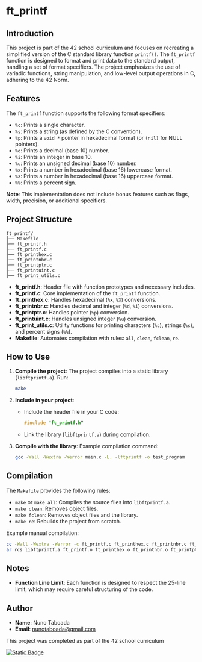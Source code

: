 # ft_printf

## Introduction
This project is part of the 42 school curriculum and focuses on recreating a simplified version of the C standard library function `printf()`. The `ft_printf` function is designed to format and print data to the standard output, handling a set of format specifiers. The project emphasizes the use of variadic functions, string manipulation, and low-level output operations in C, adhering to the 42 Norm.

## Features
The `ft_printf` function supports the following format specifiers:
- `%c`: Prints a single character.
- `%s`: Prints a string (as defined by the C convention).
- `%p`: Prints a `void *` pointer in hexadecimal format (or `(nil)` for NULL pointers).
- `%d`: Prints a decimal (base 10) number.
- `%i`: Prints an integer in base 10.
- `%u`: Prints an unsigned decimal (base 10) number.
- `%x`: Prints a number in hexadecimal (base 16) lowercase format.
- `%X`: Prints a number in hexadecimal (base 16) uppercase format.
- `%%`: Prints a percent sign.

**Note**: This implementation does not include bonus features such as flags, width, precision, or additional specifiers.

## Project Structure
```
ft_printf/
├── Makefile
├── ft_printf.h
├── ft_printf.c
├── ft_printhex.c
├── ft_printnbr.c
├── ft_printptr.c
├── ft_printuint.c
├── ft_print_utils.c
```

- **ft_printf.h**: Header file with function prototypes and necessary includes.
- **ft_printf.c**: Core implementation of the `ft_printf` function.
- **ft_printhex.c**: Handles hexadecimal (`%x`, `%X`) conversions.
- **ft_printnbr.c**: Handles decimal and integer (`%d`, `%i`) conversions.
- **ft_printptr.c**: Handles pointer (`%p`) conversion.
- **ft_printuint.c**: Handles unsigned integer (`%u`) conversion.
- **ft_print_utils.c**: Utility functions for printing characters (`%c`), strings (`%s`), and percent signs (`%%`).
- **Makefile**: Automates compilation with rules: `all`, `clean`, `fclean`, `re`.

## How to Use

1. **Compile the project**:
   The project compiles into a static library (`libftprintf.a`). Run:
   ```bash
   make
   ```

2. **Include in your project**:
   - Include the header file in your C code:
     ```c
     #include "ft_printf.h"
     ```
   - Link the library (`libftprintf.a`) during compilation.
   

3. **Compile with the library**:
   Example compilation command:
   ```bash
   gcc -Wall -Wextra -Werror main.c -L. -lftprintf -o test_program
   ```


## Compilation
The `Makefile` provides the following rules:
- `make` or `make all`: Compiles the source files into `libftprintf.a`.
- `make clean`: Removes object files.
- `make fclean`: Removes object files and the library.
- `make re`: Rebuilds the project from scratch.

Example manual compilation:
```bash
cc -Wall -Wextra -Werror -c ft_printf.c ft_printhex.c ft_printnbr.c ft_printptr.c ft_printuint.c ft_print_utils.c
ar rcs libftprintf.a ft_printf.o ft_printhex.o ft_printnbr.o ft_printptr.o ft_printuint.o ft_print_utils.o
```
## Notes
- **Function Line Limit**: Each function is designed to respect the 25-line limit, which may require careful structuring of the code.


## Author
- **Name**: Nuno Taboada
- **Email**: nunotaboada@gmail.com

This project was completed as part of the 42 school curriculum

<a href="https://www.42porto.com/pt/">
 	<img alt="Static Badge" src="https://img.shields.io/badge/_-Porto-_?style=for-the-badge&logo=42&labelColor=black&color=gray&link=https%3A%2F%2Fwww.42porto.com%2Fpt%2F">	
</a>
